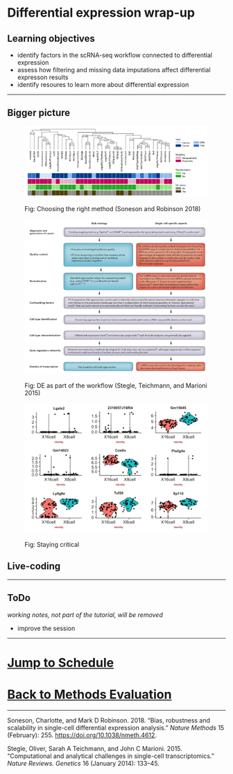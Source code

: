 Differential expression wrap-up
================

## Learning objectives

  - identify factors in the scRNA-seq workflow connected to differential
    expression
  - assess how filtering and missing data imputations affect
    differential expresson results
  - identify resoures to learn more about differential expression

-----

## Bigger picture

<figure>

<img src="session-de-files/images/wrap-Robinson-2018.png">

<figcaption>

Fig: Choosing the right method (Soneson and Robinson 2018)

</figcaption>

</figure>

<figure>

<img src="session-de-files/images/wrap-Stegle-2015.png">

<figcaption>

Fig: DE as part of the workflow (Stegle, Teichmann, and Marioni 2015)

</figcaption>

</figure>

<figure>

<img src="session-de-files/images/wrap-dist.png">

<figcaption>

Fig: Staying critical

</figcaption>

</figure>

## Live-coding

-----

## ToDo

*working notes, not part of the tutorial, will be removed*

  - improve the session

-----

# [Jump to Schedule](../schedule.md)

# [Back to Methods Evaluation](session-de-methods-evaluation.md)

-----

<div id="refs" class="references">

<div id="ref-Soneson2018">

Soneson, Charlotte, and Mark D Robinson. 2018. “Bias, robustness and
scalability in single-cell differential expression analysis.” *Nature
Methods* 15 (February): 255. <https://doi.org/10.1038/nmeth.4612>.

</div>

<div id="ref-Stegle2015">

Stegle, Oliver, Sarah A Teichmann, and John C Marioni. 2015.
“Computational and analytical challenges in single-cell
transcriptomics.” *Nature Reviews. Genetics* 16 (January 2014): 133–45.

</div>

</div>
